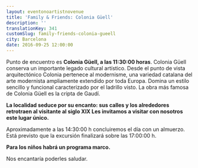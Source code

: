 ```yaml
---
layout: eventonoartistnovenue
title: 'Family & Friends: Colonia Güell'
description: ''
translationKey: 341
customSlug: family-friends-colonia-gueell
city: Barcelona
date: 2016-09-25 12:00:00
---
```






Punto de encuentro es <strong>Colonia Güell, a las 11:30:00 horas</strong>. Colonia Güell conserva un importante legado cultural artístico. Desde el punto de vista arquitectónico Colonia pertenece al modernisme, una variedad catalana del arte modernista ampliamente extendido por toda Europa. Domina un estilo sencillo y funcional caracterizado por el ladrillo visto. La obra más famosa de Colonia Güell es la cripta de Gaudí.

<strong>La localidad seduce por su encanto: sus calles y los alrededores retrotraen al visitante al siglo XIX Les invitamos a visitar con nosotros este lugar único.</strong>

Aproximadamente a las 14:30:00 h concluiremos el día con un almuerzo. Está previsto que la excursión finalizará sobre las 17:00:00 h.

<strong>Para los niños habrá un programa marco.</strong>

Nos encantaría poderles saludar.
